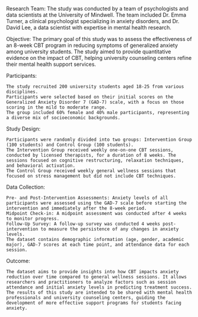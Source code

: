 Research Team: The study was conducted by a team of psychologists and data scientists at the University of Mindwell. The team included Dr. Emma Turner, a clinical psychologist specializing in anxiety disorders, and Dr. David Lee, a data scientist with expertise in mental health research.

Objective: The primary goal of this study was to assess the effectiveness of an 8-week CBT program in reducing symptoms of generalized anxiety among university students. The study aimed to provide quantitative evidence on the impact of CBT, helping university counseling centers refine their mental health support services.

Participants:

    The study recruited 200 university students aged 18-25 from various disciplines.
    Participants were selected based on their initial scores on the Generalized Anxiety Disorder 7 (GAD-7) scale, with a focus on those scoring in the mild to moderate range.
    The group included 60% female and 40% male participants, representing a diverse mix of socioeconomic backgrounds.

Study Design:

    Participants were randomly divided into two groups: Intervention Group (100 students) and Control Group (100 students).
    The Intervention Group received weekly one-on-one CBT sessions, conducted by licensed therapists, for a duration of 8 weeks. The sessions focused on cognitive restructuring, relaxation techniques, and behavioral activation.
    The Control Group received weekly general wellness sessions that focused on stress management but did not include CBT techniques.

Data Collection:

    Pre- and Post-Intervention Assessments: Anxiety levels of all participants were assessed using the GAD-7 scale before starting the intervention and immediately after the 8-week period.
    Midpoint Check-in: A midpoint assessment was conducted after 4 weeks to monitor progress.
    Follow-Up Survey: A follow-up survey was conducted 4 weeks post-intervention to measure the persistence of any changes in anxiety levels.
    The dataset contains demographic information (age, gender, academic major), GAD-7 scores at each time point, and attendance data for each session.

Outcome:

    The dataset aims to provide insights into how CBT impacts anxiety reduction over time compared to general wellness sessions. It allows researchers and practitioners to analyze factors such as session attendance and initial anxiety levels in predicting treatment success.
    The results of this study are intended to be shared with mental health professionals and university counseling centers, guiding the development of more effective support programs for students facing anxiety.
